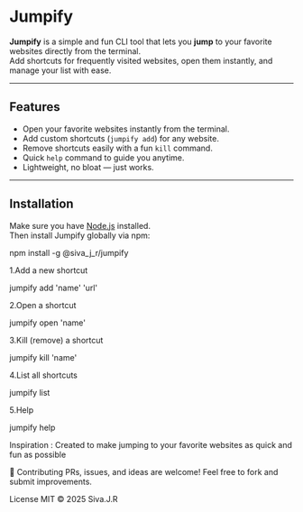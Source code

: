 # Jumpify

**Jumpify** is a simple and fun CLI tool that lets you **jump** to your favorite websites directly from the terminal.  
Add shortcuts for frequently visited websites, open them instantly, and manage your list with ease.  

---

##  Features
-  Open your favorite websites instantly from the terminal.  
-  Add custom shortcuts (`jumpify add`) for any website.  
-  Remove shortcuts easily with a fun `kill` command.  
-  Quick `help` command to guide you anytime.  
-  Lightweight, no bloat — just works.  

---

##  Installation

Make sure you have [Node.js](https://nodejs.org/) installed.  
Then install Jumpify globally via npm:

npm install -g @siva_j_r/jumpify



1.Add a new shortcut

jumpify add 'name' 'url'

2.Open a shortcut

jumpify open 'name'

3.Kill (remove) a shortcut

jumpify kill 'name'

4.List all shortcuts

jumpify list

5.Help

jumpify help

Inspiration :
Created to make jumping to your favorite websites as quick and fun as possible


🤝 Contributing
PRs, issues, and ideas are welcome!
Feel free to fork and submit improvements.

License
MIT © 2025 Siva.J.R
